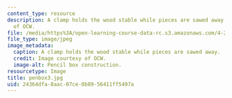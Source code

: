 ```yaml
---
content_type: resource
description: A clamp holds the wood stable while pieces are sawed away. Image courtesy
  of OCW.
file: /media/https%3A/open-learning-course-data-rc.s3.amazonaws.com/4-296-furniture-making-spring-2005/24364dfa8aac07ce0b8956411ff5497a_penbox3.jpg
file_type: image/jpeg
image_metadata:
  caption: A clamp holds the wood stable while pieces are sawed away.
  credit: Image courtesy of OCW.
  image-alt: Pencil box construction.
resourcetype: Image
title: penbox3.jpg
uid: 24364dfa-8aac-07ce-0b89-56411ff5497a
---
```

